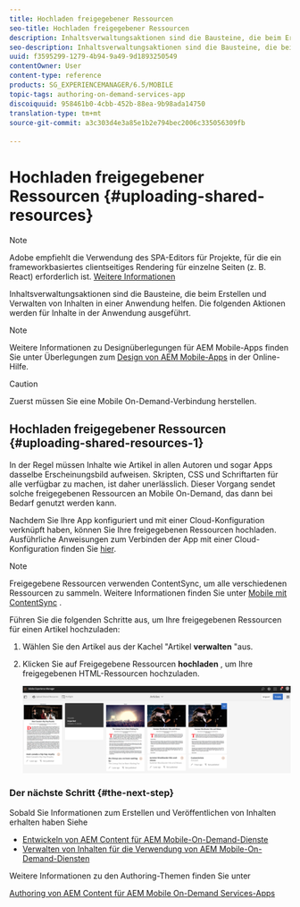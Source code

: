 ```yaml
---
title: Hochladen freigegebener Ressourcen
seo-title: Hochladen freigegebener Ressourcen
description: Inhaltsverwaltungsaktionen sind die Bausteine, die beim Erstellen und Verwalten von Inhalten in einer Anwendung helfen. Auf dieser Seite erfahren Sie mehr über das Hochladen freigegebener Ressourcen.
seo-description: Inhaltsverwaltungsaktionen sind die Bausteine, die beim Erstellen und Verwalten von Inhalten in einer Anwendung helfen. Auf dieser Seite erfahren Sie mehr über das Hochladen freigegebener Ressourcen.
uuid: f3595299-1279-4b94-9a49-9d1893250549
contentOwner: User
content-type: reference
products: SG_EXPERIENCEMANAGER/6.5/MOBILE
topic-tags: authoring-on-demand-services-app
discoiquuid: 958461b0-4cbb-452b-88ea-9b98ada14750
translation-type: tm+mt
source-git-commit: a3c303d4e3a85e1b2e794bec2006c335056309fb

---
```



# Hochladen freigegebener Ressourcen {#uploading-shared-resources}

>[!NOTE]
>
>Adobe empfiehlt die Verwendung des SPA-Editors für Projekte, für die ein frameworkbasiertes clientseitiges Rendering für einzelne Seiten (z. B. React) erforderlich ist. [Weitere Informationen](/help/sites-developing/spa-overview.md)

Inhaltsverwaltungsaktionen sind die Bausteine, die beim Erstellen und Verwalten von Inhalten in einer Anwendung helfen. Die folgenden Aktionen werden für Inhalte in der Anwendung ausgeführt.

>[!NOTE]
>
>Weitere Informationen zu Designüberlegungen für AEM Mobile-Apps finden Sie unter Überlegungen zum [Design von AEM Mobile-Apps](https://helpx.adobe.com/digital-publishing-solution/help/design-app.html) in der Online-Hilfe.

>[!CAUTION]
>
>Zuerst müssen Sie eine Mobile On-Demand-Verbindung herstellen.

## Hochladen freigegebener Ressourcen {#uploading-shared-resources-1}

In der Regel müssen Inhalte wie Artikel in allen Autoren und sogar Apps dasselbe Erscheinungsbild aufweisen. Skripten, CSS und Schriftarten für alle verfügbar zu machen, ist daher unerlässlich. Dieser Vorgang sendet solche freigegebenen Ressourcen an Mobile On-Demand, das dann bei Bedarf genutzt werden kann.

Nachdem Sie Ihre App konfiguriert und mit einer Cloud-Konfiguration verknüpft haben, können Sie Ihre freigegebenen Ressourcen hochladen. Ausführliche Anweisungen zum Verbinden der App mit einer Cloud-Konfiguration finden Sie [hier](/help/mobile/mobile-apps-ondemand-application-create-configure-action.md).

>[!NOTE]
>
>Freigegebene Ressourcen verwenden ContentSync, um alle verschiedenen Ressourcen zu sammeln. Weitere Informationen finden Sie unter [Mobile mit ContentSync](/help/mobile/mobile-ondemand-contentsync.md) .

Führen Sie die folgenden Schritte aus, um Ihre freigegebenen Ressourcen für einen Artikel hochzuladen:

1. Wählen Sie den Artikel aus der Kachel &quot;Artikel **verwalten** &quot;aus.
1. Klicken Sie auf Freigegebene Ressourcen **hochladen** , um Ihre freigegebenen HTML-Ressourcen hochzuladen.

   ![chlimage_1-133](assets/chlimage_1-133.png)

### Der nächste Schritt {#the-next-step}

Sobald Sie Informationen zum Erstellen und Veröffentlichen von Inhalten erhalten haben Siehe

* [Entwickeln von AEM Content für AEM Mobile-On-Demand-Dienste](/help/mobile/aem-mobile-on-demand.md)
* [Verwalten von Inhalten für die Verwendung von AEM Mobile-On-Demand-Diensten](/help/mobile/aem-mobile.md)

Weitere Informationen zu den Authoring-Themen finden Sie unter

[Authoring von AEM Content für AEM Mobile On-Demand Services-Apps](/help/mobile/mobile-apps-ondemand.md)
